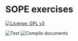 # SOPE exercises

[![License: GPL v3](https://img.shields.io/badge/License-GPLv3-blue.svg)](https://www.gnu.org/licenses/gpl-3.0)

![Test](https://github.com/dmfrodrigues/feup-sope-ex/workflows/Test/badge.svg)
![Compile documents](https://github.com/dmfrodrigues/feup-sope-ex/workflows/Compile%20documents/badge.svg)
